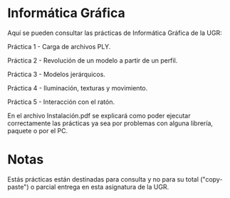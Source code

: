 # Informática Gráfica

Aquí se pueden consultar las prácticas de Informática Gráfica de la UGR:

Práctica 1 - Carga de archivos PLY.

Práctica 2 - Revolución de un modelo a partir de un perfil.

Práctica 3 - Modelos jerárquicos.

Práctica 4 - Iluminación, texturas y movimiento.

Práctica 5 - Interacción con el ratón.

En el archivo Instalación.pdf se explicará como poder ejecutar correctamente las prácticas ya sea por problemas con alguna librería, paquete o por el PC.

# Notas 

Estás prácticas están destinadas para consulta y no para su total ("copy-paste") o parcial entrega en esta asignatura de la UGR.
